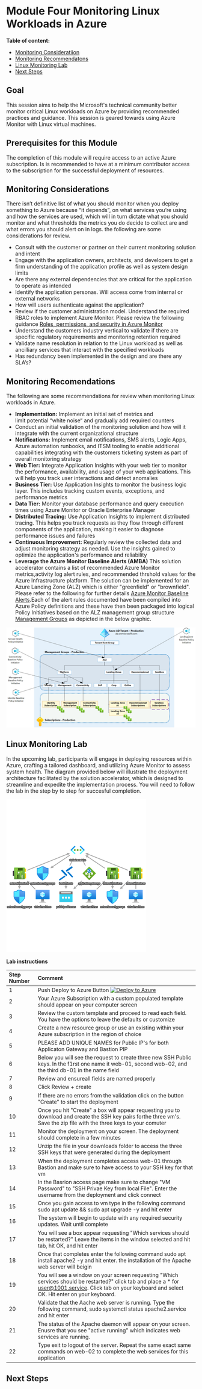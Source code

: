# Module Four Monitoring Linux Workloads in Azure

**Table of content:**

- [Monitoring Consideratiion](#item-one)
- [Monitoring Recommendatons](#item-two)
- [Linux Monitoring Lab](#item-three)
- [Next Steps](#item-four)

## Goal

This session aims to help the Microsoft's technical community better monitor critical Linux workloads on Azure by providing recommended practices and guidance. This session is geared towards using Azure Monitor with Linux virtual machines.

## Prerequisites for this Module

The completion of this module will require access to an active Azure subscription. Is is recommended to have at a minimum contributor access to the subscription for the successful deployment of resources.
<!--heading -->
<a id="item-one"></a>

## Monitoring Considerations

There isn’t definitive list of what you should monitor when you deploy something to Azure because “it depends”, on what services you’re using and how the services are used, which will in turn dictate what you should monitor and what thresholds the metrics you do decide to collect are and what errors you should alert on in logs. the following are some considerations for review.

- Consult with the customer or partner on their current monitoring solution and intent
- Engage with the application owners, architects, and developers to get a firm understanding of the application profile as well as system design limits
- Are there any external dependencies that are critical for the application to operate as intended
- Identify the application personas. Will access come from internal or external networks
- How will users authenticate against the application?
- Review if the customer administration model. Understand the required RBAC roles to implement Azure Monitor. Please review the following guidance [Roles, permissions, and security in Azure Monitor](https://learn.microsoft.com/en-us/azure/azure-monitor/roles-permissions-security)
- Understand the customers industry vertical to validate if there are specific regulatory requirements and monitoring retention required
- Validate name resolution in relation to the Linux workload as well as ancilliary services that interact with the specified workloads
- Has redundancy been implemented in the design and are there any SLA’s?
<!--heading -->
<a id="item-two"></a>  

## Monitoring Recomendations

The following are some recommendations for review when monitoring Linux workloads in Azure.

- **Implementation:** Implement an initial set of metrics and limit potential “white noise“ and gradually add required counters
- Conduct an initial validation of the monitoring solution and how will it integrate with the current organizational structure
- **Notifications:** Implement email notifications, SMS alerts, Logic Apps, Azure automation runbooks, and ITSM tooling to enable additional capabilities integrating with the customers ticketing system as part of overall monitoring strategy
- **Web Tier:** Integrate Application Insights with your web tier to monitor the performance, availability, and usage of your web applications. This will help you track user interactions and detect anomalies
- **Business Tier:** Use Application Insights to monitor the business logic layer. This includes tracking custom events, exceptions, and performance metrics
- **Data Tier:** Monitor your database performance and query execution times using Azure Monitor or Oracle Enterprise Manager
- **Distributed Tracing:** Use Application Insights to implement distributed tracing. This helps you track requests as they flow through different components of the application, making it easier to diagnose performance issues and failures
- **Continuous Improvement:** Regularly review the collected data and adjust monitoring strategy as needed. Use the insights gained to optimize the application's performance and reliability
- **Leverage the Azure Monitor Baseline Alerts (AMBA)** This solution accelerator contains a list of recommended Azure Monitor metrics,activity log alert rules, and recommended thrshold values for the Azure Infrastructure platform. The solution can be implemented for an Azure Landing Zone (ALZ) which is either "greenfield" or "brownfield". Please refer to the following for further details [Azure Monitor Baseline Alerts](https://azure.github.io/azure-monitor-baseline-alerts/welcome/).Each of the alert rules documented have been compiled into Azure Policy definitions and these have then been packaged into logical Policy Initiatives based on the ALZ management group structure [Management Groups](https://learn.microsoft.com/en-gb/azure/cloud-adoption-framework/ready/landing-zone/design-area/resource-org-management-groups) as depicted in the below graphic.

![ALZ Management Group Structure](./media/alz-management-groups.png)

<!--heading-->
<a id="item-three"></a>

## Linux Monitoring Lab

In the upcoming lab, participants will engage in deploying resources within Azure, crafting a tailored dashboard, and utilizing Azure Monitor to assess system health. The diagram provided below will illustrate the deployment architecture facilitated by the solution accelerator, which is designed to streamline and expedite the implementation process. You will need to follow the lab in the step by to step for succesful completion.

![Module Four Lab](./media/Lab3.png)

**Lab instructions**

| Step Number  | Comment                         |
| :----------- | :--------------------------     |
|  1           | Push Deploy to Azure Button [![Deploy to Azure](https://aka.ms/deploytoazurebutton)](https://portal.azure.com/#create/Microsoft.Template/uri/https%3A%2F%2Fraw.githubusercontent.com%2FAnthonyDelagarde%2FLinux-on-Azure-LevelUp-FY25%2Fmain%2FModule%25204%253A%2520Monitoring%2520Linux%2520Workloads%2Fautodeploy.json)|
|  2           | Your Azure Subscription with a custom populated template should appear on your computer screen                                | 
|  3           | Review the custom template and proceed to read each field. You have the options to leave the defaults or customize   | 
|  4           | Create a new resource group or use an existing within your Azure subscription in the region of choice                |
|  5           | PLEASE ADD UNIQUE NAMES for  Public IP's for both Applicaton Gateway and Bastion PIP                                 |
|  6           | Below you will see the request to create three new SSH Public keys. In the f1rst one name it web-01, second web-02, and the third db-01 in the name field |
|  7           | Review and ensureall fields are named properly                                                                        |
|  8           | Click Review + create                                                                                                 |
|  9           | If there are no errors from the validation click on the button "Create" to start the deployment                       |
| 10           | Once you hit "Create" a box will appear requesting you to download and create the SSH key pairs forthe three vm's. Save the zip file with the three keys to your comuter |
| 11           | Monitor the deployment on your screen. The deployment should complete in a few minutes                                |
| 12           | Unzip the file in your downloads folder to access the three SSH keys that were generated during the deployment        |                    
| 13           | When the deployment completes access web-01 through Bastion and make sure to have access to your SSH key for that vm  |
| 14           | In the Basrion access page make sure to change "VM Password" to "SSH Privae Key from local File". Enter the username from the deployment and click connect|
| 15           | Once you gain access to vm type in the following command  sudo apt update && sudo apt upgrade -y and hit enter                     |
| 16           | The system will begin to update with any required security updates. Wait until complete                                |
| 17           | You will see a box appear requesting "Which services should be restarted?" Leave the items in the window selected and hit tab, hit OK, and hit enter          | 
| 18           | Once that completes enter the following command sudo apt install apache2 -y and hit enter. the installation of the Apache web server will beigin |
| 19           | You will see a window on your screen requesting "Which services should be restarted?" click tab and place a  * for user@1001.service. Click tab on your keyboard and select OK. Hit enter on your keyboard.                                                                                |
| 20           | Validate that the Aache web server is running. Type the following command, sudo systemctl status apache2.service and hit enter      |
| 21           | The status of the Apache daemon will appear on your screen. Enusre that you see "active running" which indicates web services are running.     |
| 22           | Type exit to logout of the server. Repeat the same exact same commands on web-02 to complete the web services for this application   |



<!--heading-->
<a id="item-four"></a>

## Next Steps

